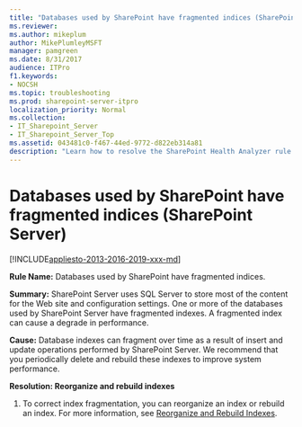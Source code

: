```yaml
---
title: "Databases used by SharePoint have fragmented indices (SharePoint Server)"
ms.reviewer: 
ms.author: mikeplum
author: MikePlumleyMSFT
manager: pamgreen
ms.date: 8/31/2017
audience: ITPro
f1.keywords:
- NOCSH
ms.topic: troubleshooting
ms.prod: sharepoint-server-itpro
localization_priority: Normal
ms.collection:
- IT_Sharepoint_Server
- IT_Sharepoint_Server_Top
ms.assetid: 043481c0-f467-44ed-9772-d822eb314a81
description: "Learn how to resolve the SharePoint Health Analyzer rule: Databases used by SharePoint have fragmented indices, for SharePoint Server."
---
```


# Databases used by SharePoint have fragmented indices (SharePoint Server)

[!INCLUDE[appliesto-2013-2016-2019-xxx-md](../includes/appliesto-2013-2016-2019-xxx-md.md)]
  
 **Rule Name:** Databases used by SharePoint have fragmented indices. 
  
 **Summary:** SharePoint Server uses SQL Server to store most of the content for the Web site and configuration settings. One or more of the databases used by SharePoint Server have fragmented indexes. A fragmented index can cause a degrade in performance. 
  
 **Cause:** Database indexes can fragment over time as a result of insert and update operations performed by SharePoint Server. We recommend that you periodically delete and rebuild these indexes to improve system performance. 
  
 **Resolution: Reorganize and rebuild indexes**
  
1. To correct index fragmentation, you can reorganize an index or rebuild an index. For more information, see [Reorganize and Rebuild Indexes](https://go.microsoft.com/fwlink/?LinkID=780583&amp;clcid=0x409).
